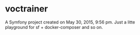 voctrainer
==========

A Symfony project created on May 30, 2015, 9:56 pm.
Just a litte playground for sf + docker-composer and so on.
